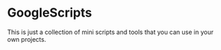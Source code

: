 # GoogleScripts

This is just a collection of mini scripts and tools that you can use in your own projects. 
